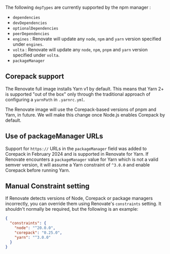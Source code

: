 The following `depTypes` are currently supported by the npm manager :

- `dependencies`
- `devDependencies`
- `optionalDependencies`
- `peerDependencies`
- `engines` : Renovate will update any `node`, `npm` and `yarn` version specified under `engines`.
- `volta` : Renovate will update any `node`, `npm`, `pnpm` and `yarn` version specified under `volta`.
- `packageManager`

## Corepack support

The Renovate full image installs Yarn v1 by default.
This means that Yarn 2+ is supported "out of the box" only through the traditional approach of configuring a `yarnPath` in `.yarnrc.yml`.

The Renovate image will use the Corepack-based versions of pnpm and Yarn, in future.
We will make this change once Node.js enables Corepack by default.

## Use of packageManager URLs

Support for `https://` URLs in the `packageManager` field was added to Corepack in February 2024 and is supported in Renovate for Yarn.
If Renovate encounters a `packageManager` value for Yarn which is not a valid semver version, it will assume a Yarn constraint of `^3.0.0` and enable Corepack before running Yarn.

## Manual Constraint setting

If Renovate detects versions of Node, Corepack or package managers incorrectly, you can override them using Renovate's `constraints` setting.
It shouldn't normally be required, but the following is an example:

```json title="Example Yarn constraints override"
{
  "constraints": {
    "node": "^20.0.0",
    "corepack": "0.25.0",
    "yarn": "^3.0.0"
  }
}
```
